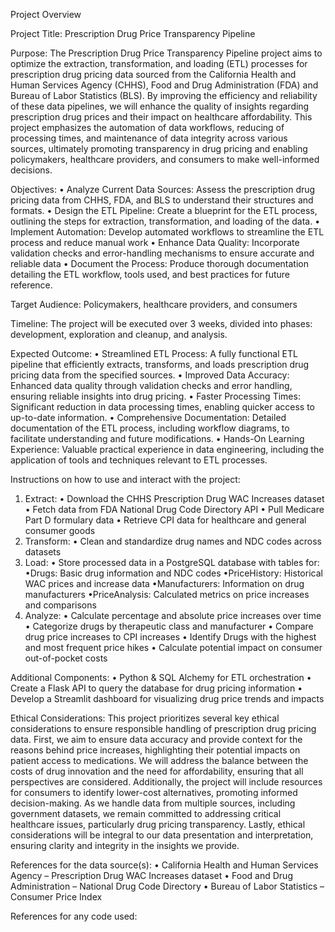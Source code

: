 Project Overview

Project Title:  Prescription Drug Price Transparency Pipeline

Purpose:
The Prescription Drug Price Transparency Pipeline project aims to optimize the extraction, transformation, and loading (ETL) processes for prescription drug pricing data sourced from the California Health and Human Services Agency (CHHS), Food and Drug Administration (FDA) and Bureau of Labor Statistics (BLS).  By improving the efficiency and reliability of these data pipelines, we will enhance the quality of insights regarding prescription drug prices and their impact on healthcare affordability.  This project emphasizes the automation of data workflows, reducing of processing times, and maintenance of data integrity across various sources, ultimately promoting transparency in drug pricing and enabling policymakers, healthcare providers, and consumers to make well-informed decisions.

Objectives:
•	Analyze Current Data Sources: Assess the prescription drug pricing data from CHHS, FDA, and BLS to understand their structures and formats.
•	Design the ETL Pipeline: Create a blueprint for the ETL process, outlining the steps for extraction, transformation, and loading of the data.
•	Implement Automation: Develop automated workflows to streamline the ETL process and reduce manual work
•	Enhance Data Quality: Incorporate validation checks and error-handling mechanisms to ensure accurate and reliable data
•	Document the Process: Produce thorough documentation detailing the ETL workflow, tools used, and best practices for future reference.

Target Audience:
Policymakers, healthcare providers, and consumers

Timeline:
The project will be executed over 3 weeks, divided into phases: development, exploration and cleanup, and analysis.

Expected Outcome:
•	Streamlined ETL Process:  A fully functional ETL pipeline that efficiently extracts, transforms, and loads prescription drug pricing data from the specified sources.
•	Improved Data Accuracy: Enhanced data quality through validation checks and error handling, ensuring reliable insights into drug pricing.
•	Faster Processing Times: Significant reduction in data processing times, enabling quicker access to up-to-date information.
•	Comprehensive Documentation: Detailed documentation of the ETL process, including workflow diagrams, to facilitate understanding and future modifications.
•	Hands-On Learning Experience: Valuable practical experience in data engineering, including the application of tools and techniques relevant to ETL processes.

Instructions on how to use and interact with the project:
1.	Extract:
•	Download the CHHS Prescription Drug WAC Increases dataset
•	Fetch data from FDA National Drug Code Directory API
•	Pull Medicare Part D formulary data
•	Retrieve CPI data for healthcare and general consumer goods
2.	Transform:
•	Clean and standardize drug names and NDC codes across datasets
3.	Load:
•	Store processed data in a PostgreSQL database with tables for:
        •Drugs: Basic drug information and NDC codes
        •PriceHistory: Historical WAC prices and increase data
        •Manufacturers: Information on drug manufacturers
        •PriceAnalysis: Calculated metrics on price increases and comparisons
4.	Analyze:
•   Calculate percentage and absolute price increases over time
•   Categorize drugs by therapeutic class and manufacturer
•   Compare drug price increases to CPI increases
•   Identify Drugs with the highest and most frequent price hikes
•   Calculate potential impact on consumer out-of-pocket costs


Additional Components:
•	Python & SQL Alchemy for ETL orchestration
•	Create a Flask API to query the database for drug pricing information
•	Develop a Streamlit dashboard for visualizing drug price trends and impacts

Ethical Considerations:
This project prioritizes several key ethical considerations to ensure responsible handling of prescription drug pricing data. First, we aim to ensure data accuracy and provide context for the reasons behind price increases, highlighting their potential impacts on patient access to medications. We will address the balance between the costs of drug innovation and the need for affordability, ensuring that all perspectives are considered. Additionally, the project will include resources for consumers to identify lower-cost alternatives, promoting informed decision-making. As we handle data from multiple sources, including government datasets, we remain committed to addressing critical healthcare issues, particularly drug pricing transparency. Lastly, ethical considerations will be integral to our data presentation and interpretation, ensuring clarity and integrity in the insights we provide.


References for the data source(s):
•	California Health and Human Services Agency – Prescription Drug WAC Increases dataset
•	Food and Drug Administration – National Drug Code Directory 
•	Bureau of Labor Statistics – Consumer Price Index

References for any code used:
